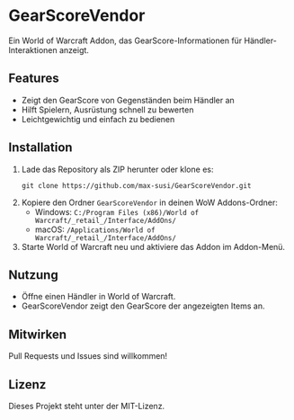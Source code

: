 # GearScoreVendor

Ein World of Warcraft Addon, das GearScore-Informationen für Händler-Interaktionen anzeigt.

## Features
- Zeigt den GearScore von Gegenständen beim Händler an
- Hilft Spielern, Ausrüstung schnell zu bewerten
- Leichtgewichtig und einfach zu bedienen

## Installation
1. Lade das Repository als ZIP herunter oder klone es:
   ```
   git clone https://github.com/max-susi/GearScoreVendor.git
   ```
2. Kopiere den Ordner `GearScoreVendor` in deinen WoW Addons-Ordner:
   - Windows: `C:/Program Files (x86)/World of Warcraft/_retail_/Interface/AddOns/`
   - macOS: `/Applications/World of Warcraft/_retail_/Interface/AddOns/`
3. Starte World of Warcraft neu und aktiviere das Addon im Addon-Menü.

## Nutzung
- Öffne einen Händler in World of Warcraft.
- GearScoreVendor zeigt den GearScore der angezeigten Items an.

## Mitwirken
Pull Requests und Issues sind willkommen!

## Lizenz
Dieses Projekt steht unter der MIT-Lizenz.
